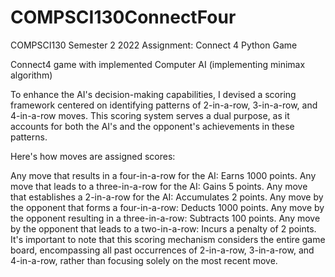 # COMPSCI130ConnectFour
COMPSCI130 Semester 2 2022 Assignment: Connect 4 Python Game

Connect4 game with implemented Computer AI (implementing minimax algorithm)

To enhance the AI's decision-making capabilities, I devised a scoring framework centered on identifying patterns of 2-in-a-row, 3-in-a-row, and 4-in-a-row moves. This scoring system serves a dual purpose, as it accounts for both the AI's and the opponent's achievements in these patterns.

Here's how moves are assigned scores:

Any move that results in a four-in-a-row for the AI: Earns 1000 points.
Any move that leads to a three-in-a-row for the AI: Gains 5 points.
Any move that establishes a 2-in-a-row for the AI: Accumulates 2 points.
Any move by the opponent that forms a four-in-a-row: Deducts 1000 points.
Any move by the opponent resulting in a three-in-a-row: Subtracts 100 points.
Any move by the opponent that leads to a two-in-a-row: Incurs a penalty of 2 points.
It's important to note that this scoring mechanism considers the entire game board, encompassing all past occurrences of 2-in-a-row, 3-in-a-row, and 4-in-a-row, rather than focusing solely on the most recent move.
